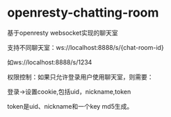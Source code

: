 # openresty-chatting-room
基于openresty websocket实现的聊天室

支持不同聊天室：ws://localhost:8888/s/{chat-room-id}

如ws://localhost:8888/s/1234


权限控制：如果只允许登录用户使用聊天室，则需要：

登录->设置cookie,包括uid，nickname,token

token是uid、nickname和一个key md5生成。
